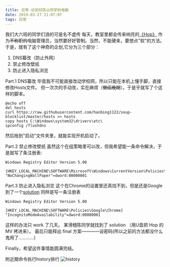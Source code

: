 ```yaml
---
title: 日常-论如何防止同学玩电脑
date: 2019-03-27 21:07:07
tags: 日常
---
```

我们大六班的同学们浪的可是名不虚传
每天，教室里都会传来响亮的[《Hop》](https://music.163.com/#/song?id=561493928) 
作为~~不称职的~~电脑管理员，当然要好好管制。当然，不能硬来，要想点"软"的方法。 
于是，就有了这个神奇的企划,它分为三个部分：
  1. DNS纂改（防止外网）
  2. 禁止修改壁纸
  3. 防止进入隐私浏览

Part.1 DNS纂改 
  毕竟我不可能直接改动学校网，所以只能在本机上懂手脚，直接修改Hosts文件。
  但一次次的手动改，实在麻烦（~~懒癌晚期~~）。于是乎就写了个这样的脚本。
  ```
  @echo off
  del hosts
  curl https://raw.githubusercontent.com/hanbing1122/soup-blocklist/master/hosts >> hosts
  copy hosts C:\Windows\system32\drivers\etc\
  ipconfig /flushdns
  ```
然后拖到"启动"文件夹里，就能实现开机启动了。

Part.2 禁止修改壁纸
  虽然这个在组策略里可以改，但我希望能一条命令解决，于是就写了条注册表:
  ```
  Windows Registry Editor Version 5.00
  
  [HKEY_LOCAL_MACHINE\SOFTWARE\Microsoft\Windows\CurrentVersion\Policies\ActiveDesktop] "NoChangingWallPaper"=dword:00000001
  ```
Part.3 防止进入隐私浏览
  这个在Chrome的设置里还真找不到，但是还是Google到了一个[solution](https://www.technipages.com/chrome-disable-incognito-mode)
  同样是写一条注册表
  ```
  Windows Registry Editor Version 5.00

  [HKEY_LOCAL_MACHINE\SOFTWARE\Policies\Google\Chrome] "IncognitoModeAvailability"=dword:00000001
  ```
这样的办法只 work 了几天。
某滑稽陈同学就找到了 solution （用U盘把 Hop 的 MV 拷进来）。
最后只能释出 final 方案————设密码(所以之前的方法都没什么鬼用了…………)

Finally，希望这件事情能圆满完结。

附近期命令执行history排行
![history](https://pic.superbed.cn/item/5c9b837b3a213b04173873ee)
